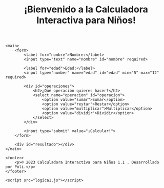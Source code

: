 <!DOCTYPE html>
<html>
<head>
	<meta charset="UTF-8">
	<meta name="viewport" content="width=device-width, initial-scale=1.0">
	<title>Calculadora Interactiva para Niños</title>
	<link rel="stylesheet" type="text/css" href="styles.css">
</head>
<body>
	<header>
		<h1>¡Bienvenido a la Calculadora Interactiva para Niños!</h1>
	</header>

	<main>
		<form>
			<label for="nombre">Nombre:</label>
			<input type="text" name="nombre" id="nombre" required>

			<label for="edad">Edad:</label>
			<input type="number" name="edad" id="edad" min="5" max="12" required>

			<div id="operaciones">
				<h2>¿Qué operación quieres hacer?</h2>
				<select name="operacion" id="operacion">
					<option value="sumar">Sumar</option>
					<option value="restar">Restar</option>
					<option value="multiplicar">Multiplicar</option>
					<option value="dividir">Dividir</option>
				</select>
			</div>

			<input type="submit" value="¡Calcular!">
		</form>

		<div id="resultado"></div>
	</main>

	<footer>
		<p>© 2023 Calculadora Interactiva para Niños 1.1 . Desarrollado por Poli.</p>
	</footer>

	<script src="logica1.js"></script>
</body>
</html>
